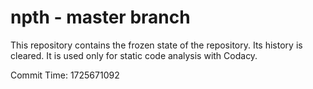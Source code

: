 # npth - master branch

This repository contains the frozen state of the repository.
Its history is cleared. It is used only for static code
analysis with Codacy.

Commit Time: 1725671092